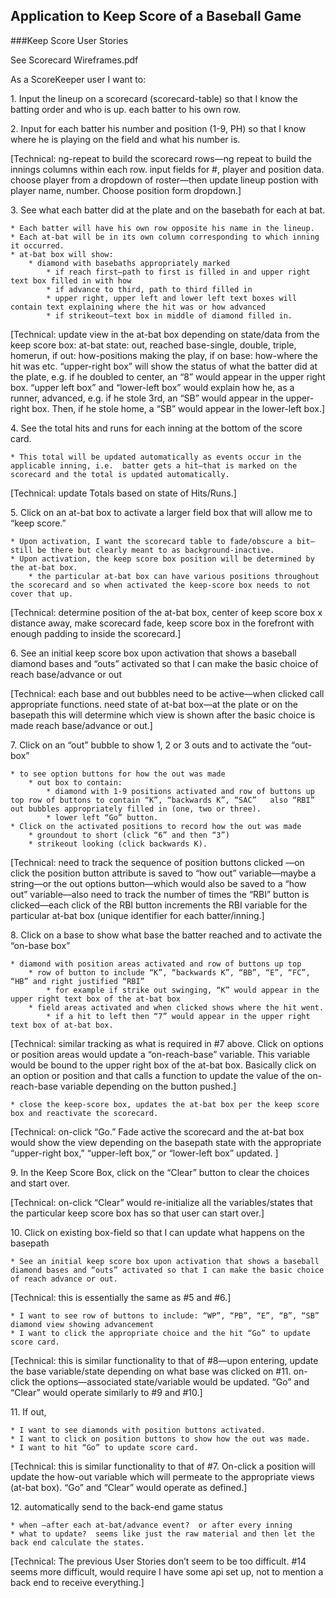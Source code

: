 ## Application to Keep Score of a Baseball Game

###Keep Score User Stories

See Scorecard Wireframes.pdf

As a ScoreKeeper user I want to:

1\.  Input the lineup on a scorecard (scorecard-table) so that I know the batting order and who is up.
each batter to his own row.  

2\.  Input for each batter his number and position (1-9, PH) so that I know where he is playing on the field and what his number is.   

[Technical:  ng-repeat to build the scorecard rows—ng repeat to build the innings columns within each row.  input fields for #, player and position data.  choose player from a dropdown of roster—then update lineup postion with player name, number.  Choose position form dropdown.]  

3\.  See what each batter did at the plate and on the basebath for each at bat.  

    * Each batter will have his own row opposite his name in the lineup.
    * Each at-bat will be in its own column corresponding to which inning it occurred.  
    * at-bat box will show:
        * diamond with basebaths appropriately marked
            * if reach first—path to first is filled in and upper right text box filled in with how
            * if advance to third, path to third filled in
            * upper right, upper left and lower left text boxes will contain text explaining where the hit was or how advanced
            * if strikeout—text box in middle of diamond filled in.
                
[Technical:  update view in the at-bat box depending on state/data from the keep score box:  at-bat state:  out, reached base-single, double, triple, homerun, if out:  how-positions making the play, if on base:  how-where the hit was etc.  “upper-right box” will show the status of what the batter did at the plate, e.g. if he doubled to center, an “8” would appear in the upper right box.  “upper left box” and “lower-left box” would explain how he, as a runner, advanced, e.g. if he stole 3rd, an “SB” would appear in the upper-right box.  Then, if he stole home, a “SB” would appear in the lower-left box.]

4\.  See the total hits and runs for each inning at the bottom of the score card.

    * This total will be updated automatically as events occur in the applicable inning, i.e.  batter gets a hit—that is marked on the scorecard and the total is updated automatically.
        
[Technical:  update Totals based on state of Hits/Runs.]

5\. Click on an at-bat box to activate a larger field box that will allow me to “keep score.”

    * Upon activation, I want the scorecard table to fade/obscure a bit—still be there but clearly meant to as background-inactive.
    * Upon activation, the keep score box position will be determined by the at-bat box.  
        * the particular at-bat box can have various positions throughout the scorecard and so when activated the keep-score box needs to not cover that up.  

[Technical:  determine position of the at-bat box, center of keep score box x distance away, make scorecard fade, keep score box in the forefront with enough padding to inside the scorecard.]

6\.  See an initial keep score box upon activation that shows a baseball diamond bases and “outs” activated so that I can make the basic choice of reach base/advance or out

[Technical:  each base and out bubbles need to be active—when clicked call appropriate functions.  need state of at-bat box—at the plate or on the basepath this will determine which view is shown after the basic choice is made reach base/advance or out.]

7\.  Click on an “out” bubble to show 1, 2 or 3 outs and to activate the “out-box”

    * to see option buttons for how the out was made
        * out box to contain:
            * diamond with 1-9 positions activated and row of buttons up top row of buttons to contain “K”, “backwards K”, “SAC”   also “RBI” out bubbles appropriately filled in (one, two or three).
            * lower left “Go” button.
    * Click on the activated positions to record how the out was made
        * groundout to short (click “6” and then “3”)
        * strikeout looking (click backwards K).

[Technical: need to track the sequence of position buttons clicked —on click the position button attribute is saved to “how out” variable—maybe a string—or the out options button—which would also be saved to a “how out” variable—also need to track the number of times the “RBI” button is clicked—each click of the RBI button increments the RBI variable for the particular at-bat box (unique identifier for each batter/inning.]

8\. Click on a base to show what base the batter reached and to activate the “on-base box”

    * diamond with position areas activated and row of buttons up top
        * row of button to include “K”, “backwards K”, “BB”, “E”, “FC”, “HB” and right justified “RBI”
            * for example if strike out swinging, “K” would appear in the upper right text box of the at-bat box
        * field areas activated and when clicked shows where the hit went.
            * if a hit to left then “7” would appear in the upper right text box of at-bat box.
            
[Technical:  similar tracking as what is required in #7 above.  Click on options or position areas would update a “on-reach-base” variable.  This variable would be bound to the upper right box of the at-bat box.  Basically click on an option or position and that calls a function to update the value of the on-reach-base variable depending on the button pushed.]

    * close the keep-score box, updates the at-bat box per the keep score box and reactivate the scorecard.
    
[Technical:  on-click “Go.”  Fade active the scorecard and the at-bat box would show the view depending on the basepath state with the appropriate “upper-right box,” “upper-left box,” or “lower-left box” updated. ]

9\. In the Keep Score Box, click on the “Clear” button to clear the choices and start over.

[Technical:  on-click “Clear” would re-initialize all the variables/states that the particular keep score box has so that user can start over.]

10\. Click on existing box-field so that I can update what happens on the basepath

    * See an initial keep score box upon activation that shows a baseball diamond bases and “outs” activated so that I can make the basic choice of reach advance or out.
    
[Technical:  this is essentially the same as #5 and #6.]

    * I want to see row of buttons to include: “WP”, “PB”, “E”, “B”, “SB” diamond view showing advancement
    * I want to click the appropriate choice and the hit “Go” to update score card.
    
[Technical:  this is similar functionality to that of #8—upon entering, update the base variable/state depending on what base was clicked on #11.  on-click the options—associated state/variable would be updated.  “Go” and “Clear” would operate similarly to #9 and #10.]

11\. If out,

    * I want to see diamonds with position buttons activated.
    * I want to click on position buttons to show how the out was made.
    * I want to hit “Go” to update score card.

[Technical:  this is similar functionality to that of #7.  On-click a position will update the how-out variable which will permeate to the appropriate views (at-bat box).  “Go” and “Clear” would operate as defined.]

12\. automatically send to the back-end game status

    * when —after each at-bat/advance event?  or after every inning
    * what to update?  seems like just the raw material and then let the back end calculate the states.  

[Technical:  The previous User Stories don’t seem to be too difficult.  #14 seems more difficult, would require I have some api set up, not to mention a back end to receive everything.]
